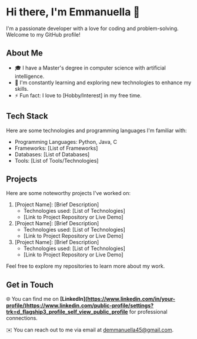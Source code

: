 # **Hi there, I'm Emmanuella 👋**

I'm a passionate developer with a love for coding and problem-solving. Welcome to my GitHub profile!

## **About Me**

- 🎓 I have a Master's degree in computer science with artificial intelligence.
- 🌱 I'm constantly learning and exploring new technologies to enhance my skills.
- ⚡ Fun fact: I love to [Hobby/Interest] in my free time.

## **Tech Stack**

Here are some technologies and programming languages I'm familiar with:

- Programming Languages: Python, Java, C
- Frameworks: [List of Frameworks]
- Databases: [List of Databases]
- Tools: [List of Tools/Technologies]

## **Projects**

Here are some noteworthy projects I've worked on:

1. [Project Name]: [Brief Description]
    - Technologies used: [List of Technologies]
    - [Link to Project Repository or Live Demo]
2. [Project Name]: [Brief Description]
    - Technologies used: [List of Technologies]
    - [Link to Project Repository or Live Demo]
3. [Project Name]: [Brief Description]
    - Technologies used: [List of Technologies]
    - [Link to Project Repository or Live Demo]

Feel free to explore my repositories to learn more about my work.

## **Get in Touch**

🌐 You can find me on **[LinkedIn][(https://www.linkedin.com/in/your-profile/)](https://www.linkedin.com/public-profile/settings?trk=d_flagship3_profile_self_view_public_profile)https://www.linkedin.com/public-profile/settings?trk=d_flagship3_profile_self_view_public_profile** for professional connections.

✉️ You can reach out to me via email at demmanuella45@gmail.com.
